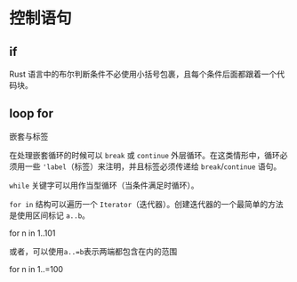 # 控制语句

## if

Rust 语言中的布尔判断条件不必使用小括号包裹，且每个条件后面都跟着一个代码块。

## loop for

嵌套与标签

在处理嵌套循环的时候可以 `break` 或 `continue` 外层循环。在这类情形中，循环必须用一些 `'label`（标签）来注明，并且标签必须传递给 `break`/`continue` 语句。

`while` 关键字可以用作当型循环（当条件满足时循环）。



`for in` 结构可以遍历一个 `Iterator`（迭代器）。创建迭代器的一个最简单的方法是使用区间标记 `a..b`。

for n in 1..101

或者，可以使用`a..=b`表示两端都包含在内的范围

for n in 1..=100
